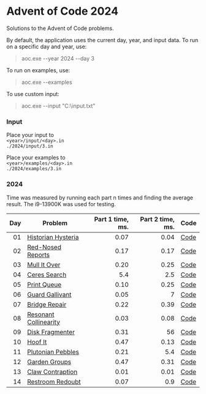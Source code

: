 # Advent of Code 2024

Solutions to the Advent of Code problems.

By default, the application uses the current day, year, and input data.
To run on a specific day and year, use: 
> aoc.exe --year 2024 --day 3

To run on examples, use:
> aoc.exe  --examples

To use custom input:
> aoc.exe  --input "C:\input.txt"

### Input

Place your input to  
`<year>/input/<day>.in`   
`./2024/input/3.in`

Place your examples to  
`<year>/examples/<day>.in`    
`./2024/examples/3.in`

### 2024

Time was measured by running each part n times and finding the average result. The i9-13900K was used for testing.

|  Day | Problem                                                      | Part 1 time, ms. | Part 2 time, ms. | Code                                                                                                   |
| ---: | ------------------------------------------------------------ | ---------------: | ---------------: | ------------------------------------------------------------------------------------------------------ |
|   01 | [Historian Hysteria](https://adventofcode.com/2024/day/1)    |             0.07 |             0.04 | [Code](https://github.com/GrigoryanArtem/advent-of-code-2024/blob/master/Puzzles.Runner/2024/Day01.cs) |
|   02 | [Red-Nosed Reports](https://adventofcode.com/2024/day/2)     |             0.17 |             0.17 | [Code](https://github.com/GrigoryanArtem/advent-of-code-2024/blob/master/Puzzles.Runner/2024/Day02.cs) |
|   03 | [Mull It Over](https://adventofcode.com/2024/day/3)          |             0.20 |             0.25 | [Code](https://github.com/GrigoryanArtem/advent-of-code-2024/blob/master/Puzzles.Runner/2024/Day03.cs) |
|   04 | [Ceres Search](https://adventofcode.com/2024/day/4)          |              5.4 |              2.5 | [Code](https://github.com/GrigoryanArtem/advent-of-code-2024/blob/master/Puzzles.Runner/2024/Day04.cs) |
|   05 | [Print Queue](https://adventofcode.com/2024/day/5)           |             0.10 |             0.25 | [Code](https://github.com/GrigoryanArtem/advent-of-code-2024/blob/master/Puzzles.Runner/2024/Day05.cs) |
|   06 | [Guard Gallivant](https://adventofcode.com/2024/day/6)       |             0.05 |                7 | [Code](https://github.com/GrigoryanArtem/advent-of-code-2024/blob/master/Puzzles.Runner/2024/Day06.cs) |
|   07 | [Bridge Repair](https://adventofcode.com/2024/day/7)         |             0.22 |             0.39 | [Code](https://github.com/GrigoryanArtem/advent-of-code-2024/blob/master/Puzzles.Runner/2024/Day07.cs) |
|   08 | [Resonant Collinearity](https://adventofcode.com/2024/day/8) |             0.03 |             0.08 | [Code](https://github.com/GrigoryanArtem/advent-of-code-2024/blob/master/Puzzles.Runner/2024/Day08.cs) |
|   09 | [Disk Fragmenter](https://adventofcode.com/2024/day/9)       |             0.31 |               56 | [Code](https://github.com/GrigoryanArtem/advent-of-code-2024/blob/master/Puzzles.Runner/2024/Day09.cs) |
|   10 | [Hoof It](https://adventofcode.com/2024/day/10)              |             0.47 |             0.13 | [Code](https://github.com/GrigoryanArtem/advent-of-code-2024/blob/master/Puzzles.Runner/2024/Day10.cs) |
|   11 | [Plutonian Pebbles](https://adventofcode.com/2024/day/11)    |             0.21 |              5.4 | [Code](https://github.com/GrigoryanArtem/advent-of-code-2024/blob/master/Puzzles.Runner/2024/Day11.cs) |
|   12 | [Garden Groups](https://adventofcode.com/2024/day/12)        |             0.47 |             0.31 | [Code](https://github.com/GrigoryanArtem/advent-of-code-2024/blob/master/Puzzles.Runner/2024/Day12.cs) |
|   13 | [Claw Contraption](https://adventofcode.com/2024/day/13)     |             0.01 |             0.01 | [Code](https://github.com/GrigoryanArtem/advent-of-code-2024/blob/master/Puzzles.Runner/2024/Day13.cs) |
|   14 | [Restroom Redoubt](https://adventofcode.com/2024/day/14)     |             0.07 |              0.9 | [Code](https://github.com/GrigoryanArtem/advent-of-code-2024/blob/master/Puzzles.Runner/2024/Day14.cs) |
